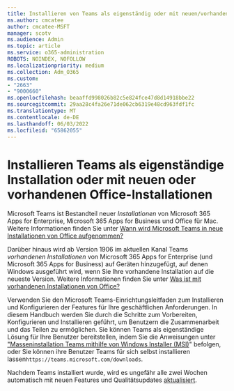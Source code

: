 ```yaml
---
title: Installieren von Teams als eigenständig oder mit neuen/vorhandenen Office-Installationen
ms.author: cmcatee
author: cmcatee-MSFT
manager: scotv
ms.audience: Admin
ms.topic: article
ms.service: o365-administration
ROBOTS: NOINDEX, NOFOLLOW
ms.localizationpriority: medium
ms.collection: Adm_O365
ms.custom:
- "2663"
- "9000660"
ms.openlocfilehash: beaaffd998026b82c5e824fce47d8d14918bbe22
ms.sourcegitcommit: 29aa28c4fa26e71de062cb6319e48cd963fdf1fc
ms.translationtype: MT
ms.contentlocale: de-DE
ms.lasthandoff: 06/03/2022
ms.locfileid: "65862055"
---
```

# <a name="installing-teams-as-standalone-or-with-new-or-existing-office-installations"></a>Installieren Teams als eigenständige Installation oder mit neuen oder vorhandenen Office-Installationen

Microsoft Teams ist Bestandteil neuer *Installationen* von Microsoft 365 Apps for Enterprise, Microsoft 365 Apps for Business und Office für Mac. Weitere Informationen finden Sie unter [Wann wird Microsoft Teams in neue Installationen von Office aufgenommen?](https://docs.microsoft.com/deployoffice/teams-install#when-will-microsoft-teams-start-being-included-with-new-installations-of-microsoft-365-apps)

Darüber hinaus wird ab Version 1906 im aktuellen Kanal Teams *vorhandenen Installationen* von Microsoft 365 Apps for Enterprise (und Microsoft 365 Apps for Business) auf Geräten hinzugefügt, auf denen Windows ausgeführt wird, wenn Sie Ihre vorhandene Installation auf die neueste Version. Weitere Informationen finden Sie unter [Was ist mit vorhandenen Installationen von Office?](https://docs.microsoft.com/deployoffice/teams-install#what-about-existing-installations-of-microsoft-365-apps)

Verwenden Sie den Microsoft Teams-Einrichtungsleitfaden zum Installieren und Konfigurieren der Features für Ihre geschäftlichen Anforderungen. In diesem Handbuch werden Sie durch die Schritte zum Vorbereiten, Konfigurieren und Installieren geführt, um Benutzern die Zusammenarbeit und das Teilen zu ermöglichen. Sie können Teams als eigenständige Lösung für Ihre Benutzer bereitstellen, indem Sie die Anweisungen unter ["Masseninstallation Teams mithilfe von Windows Installer (MSI)](https://docs.microsoft.com/MicrosoftTeams/msi-deployment)" befolgen, oder Sie können ihre Benutzer Teams für sich selbst installieren lassen`https://teams.microsoft.com/downloads`.

Nachdem Teams installiert wurde, wird es ungefähr alle zwei Wochen automatisch mit neuen Features und Qualitätsupdates [aktualisiert](https://docs.microsoft.com/deployoffice/teams-install#feature-and-quality-updates-for-microsoft-teams). 

